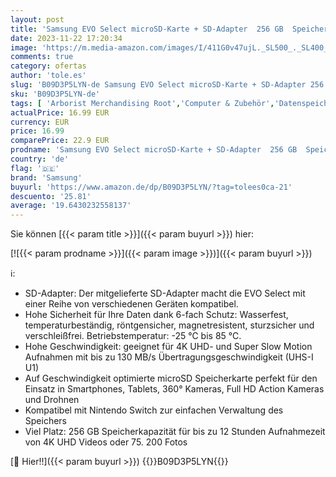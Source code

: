 ```yaml
---
layout: post
title: 'Samsung EVO Select microSD-Karte + SD-Adapter  256 GB  Speicherkarte für Smartphone und Tablet  UHS-I U3  Full HD  130 MB/s Lesen  MB-ME256KA/EU'
date: 2023-11-22 17:20:34
image: 'https://m.media-amazon.com/images/I/411G0v47ujL._SL500_._SL400_.jpg'
comments: true
category: ofertas
author: 'tole.es'
slug: 'B09D3P5LYN-de Samsung EVO Select microSD-Karte + SD-Adapter 256 GB...'
sku: 'B09D3P5LYN-de'
tags: [ 'Arborist Merchandising Root','Computer & Zubehör','Datenspeicher','Externe Datenspeicher','Micro SD Speicherkarten','PC','Self Service','Special Features Stores','Speicherkarten','Speicherkarten & USB-Sticks','a4cbee59-f823-40fe-831a-7de64f655f6f_0','a4cbee59-f823-40fe-831a-7de64f655f6f_6301','a4cbee59-f823-40fe-831a-7de64f655f6f_9901','samsung','🇩🇪', ]
actualPrice: 16.99 EUR
currency: EUR
price: 16.99
comparePrice: 22.9 EUR
prodname: 'Samsung EVO Select microSD-Karte + SD-Adapter  256 GB  Speicherkarte für Smartphone und Tablet  UHS-I U3  Full HD  130 MB/s Lesen  MB-ME256KA/EU'
country: 'de'
flag: '🇩🇪'
brand: 'Samsung'
buyurl: 'https://www.amazon.de/dp/B09D3P5LYN/?tag=tolees0ca-21'
descuento: '25.81'
average: '19.6430232558137'
---
```


Sie können [{{< param title >}}]({{< param buyurl >}}) hier:

[![{{< param prodname >}}]({{< param image >}})]({{< param buyurl >}})

ℹ️:

- SD-Adapter: Der mitgelieferte SD-Adapter macht die EVO Select mit einer Reihe von verschiedenen Geräten kompatibel.
- Hohe Sicherheit für Ihre Daten dank 6-fach Schutz: Wasserfest, temperaturbeständig, röntgensicher, magnetresistent, sturzsicher und verschleißfrei. Betriebstemperatur: -25 ℃ bis 85 ℃.
- Hohe Geschwindigkeit: geeignet für 4K UHD- und Super Slow Motion Aufnahmen mit bis zu 130 MB/s Übertragungsgeschwindigkeit (UHS-I U1)
- Auf Geschwindigkeit optimierte microSD Speicherkarte perfekt für den Einsatz in Smartphones, Tablets, 360° Kameras, Full HD Action Kameras und Drohnen
- Kompatibel mit Nintendo Switch zur einfachen Verwaltung des Speichers
- Viel Platz: 256 GB Speicherkapazität für bis zu 12 Stunden Aufnahmezeit von 4K UHD Videos oder 75. 200 Fotos

[🛒 Hier!!]({{< param buyurl >}})
{{<world>}}B09D3P5LYN{{</world>}}

